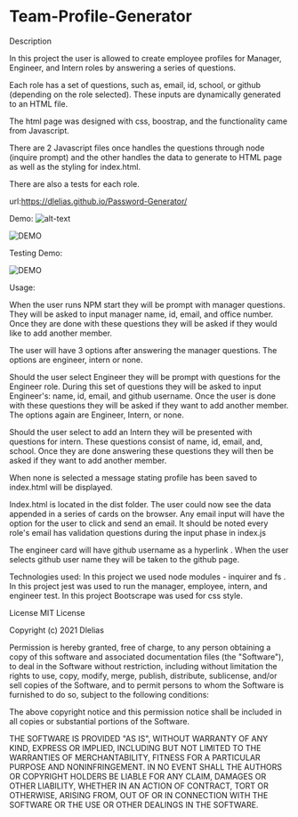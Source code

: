 # Team-Profile-Generator
Description

In this project the user is allowed to create employee profiles for Manager, Engineer, and Intern roles by answering a series of questions. 

Each role has a set of questions, such as, email, id, school, or github (depending on the role selected). These inputs are dynamically generated to an HTML file. 

The html page was designed with css, boostrap, and the functionality came from Javascript. 

There are 2 Javascript files  once handles the questions through node (inquire prompt) and the other handles the data to generate to HTML page as well as the styling for index.html.  

There are also a tests for each role. 

url:https://dlelias.github.io/Password-Generator/

Demo: 
![alt-text](.Develop/demo/Team-profile-gen-sceenshot.png)

![DEMO](https://github.com/Dlelias/Team-Profile-Generator/Develop/demo/Team-profile-gen-demo.gif)

Testing Demo:

![DEMO](https://github.com/Dlelias/Team-Profile-Generator/Develop/demo/Testing-demo.gif)


Usage:

When the user runs NPM start they will be prompt with manager questions. They will be asked to input manager name, id, email, and office number. Once they are done with these questions they will be asked if they would like to add another member. 

The user will have 3 options after answering the manager questions. The options are engineer, intern or none. 

Should the user select Engineer they will be prompt with questions for the Engineer role. During this set of questions they will be asked to input Engineer's: name, id, email, and github username. Once the user is done with these questions they will be asked if they want to add another member. The options again are Engineer, Intern, or none. 

Should the user select to add an Intern they will be presented with questions for intern. These questions consist of name, id, email, and, school. Once they are done answering these questions they will then be asked if they want to add another member. 

When none is selected a message stating profile has been saved to index.html will be displayed. 

Index.html is located in the dist folder. The user could now see the data appended in a series of cards on the browser. Any email input will have the option for the user to click and send an email. It should be noted every role's email has validation questions during the input phase in index.js

The engineer card will have github username as a hyperlink . When the user selects github user name they will be taken to the github page.

Technologies used:
In this project we used node modules - inquirer and fs .
In this project jest was used to run the manager, employee, intern, and engineer test.
In this project Bootscrape was used for css style. 


License
MIT License

Copyright (c) 2021 Dlelias

Permission is hereby granted, free of charge, to any person obtaining a copy of this software and associated documentation files (the "Software"), to deal in the Software without restriction, including without limitation the rights to use, copy, modify, merge, publish, distribute, sublicense, and/or sell copies of the Software, and to permit persons to whom the Software is furnished to do so, subject to the following conditions:

The above copyright notice and this permission notice shall be included in all copies or substantial portions of the Software.

THE SOFTWARE IS PROVIDED "AS IS", WITHOUT WARRANTY OF ANY KIND, EXPRESS OR IMPLIED, INCLUDING BUT NOT LIMITED TO THE WARRANTIES OF MERCHANTABILITY, FITNESS FOR A PARTICULAR PURPOSE AND NONINFRINGEMENT. IN NO EVENT SHALL THE AUTHORS OR COPYRIGHT HOLDERS BE LIABLE FOR ANY CLAIM, DAMAGES OR OTHER LIABILITY, WHETHER IN AN ACTION OF CONTRACT, TORT OR OTHERWISE, ARISING FROM, OUT OF OR IN CONNECTION WITH THE SOFTWARE OR THE USE OR OTHER DEALINGS IN THE SOFTWARE.